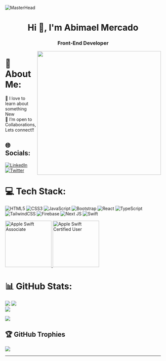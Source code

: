 ![MasterHead]( https://i.pinimg.com/originals/2f/f4/28/2ff428006f3ade5f10beac69372062ab.gif )
<h1 align="center">Hi 👋, I'm Abimael Mercado</h1>
<h3 align="center">Front-End Developer </h3>
<img align="right" width="400"  src="https://bs-uploads.toptal.io/blackfish-uploads/components/blog_post_page/content/cover_image_file/cover_image/687289/retina_1708x683_op-Ten-Front-End-Design-Rules-For-Developers_Luke-Newsletter-d3a7d3e7430ee224cab75104f11342a0.png" />

# 💫 About Me:
🔭 I love to learn about something New <br>
👯 I’m open to Collaborations, Lets connect!!<br>


## 🌐 Socials:
[![LinkedIn](https://img.shields.io/badge/LinkedIn-%230077B5.svg?logo=linkedin&logoColor=white)](https://linkedin.com/in/abimr) [![Twitter](https://img.shields.io/badge/Twitter-%231DA1F2.svg?logo=Twitter&logoColor=white)](https://twitter.com/UnstackID) 

# 💻 Tech Stack:
![HTML5](https://img.shields.io/badge/html5-%23E34F26.svg?style=for-the-badge&logo=html5&logoColor=white) 
![CSS3](https://img.shields.io/badge/css3-%231572B6.svg?style=for-the-badge&logo=css3&logoColor=white) 
![JavaScript](https://img.shields.io/badge/javascript-%23323330.svg?style=for-the-badge&logo=javascript&logoColor=%23F7DF1E)
![Bootstrap](https://img.shields.io/badge/bootstrap-%23563D7C.svg?style=for-the-badge&logo=bootstrap&logoColor=white) 
![React](https://img.shields.io/badge/react-%2320232a.svg?style=for-the-badge&logo=react&logoColor=%2361DAFB) 
![TypeScript](https://img.shields.io/badge/typescript-%23007ACC.svg?style=for-the-badge&logo=typescript&logoColor=white) 
![TailwindCSS](https://img.shields.io/badge/tailwindcss-%2338B2AC.svg?style=for-the-badge&logo=tailwind-css&logoColor=white) 
![Firebase](https://img.shields.io/badge/firebase-%23039BE5.svg?style=for-the-badge&logo=firebase) 
![Next JS](https://img.shields.io/badge/Next-black?style=for-the-badge&logo=next.js&logoColor=white) 
![Swift](https://img.shields.io/badge/swift-F54A2A?style=for-the-badge&logo=swift&logoColor=white) 

<a href="https://www.credly.com/badges/f757a4f0-b625-445b-94ce-c6ea652f4307/public_url">
    <img src="https://images.credly.com/size/680x680/images/d9598c1a-2f59-49b9-b7fc-a764bf23b4d5/image.png" alt="Apple Swift Associate" width="150" height="150">
</a>
<a href="https://www.credly.com/earner/earned/badge/47466e4e-3c04-4f26-9e6f-fe0edbe2ee50">
    <img src="https://images.credly.com/size/680x680/images/9b0ac7af-f7ac-4938-96a4-2d4805bfe23f/image.png" alt="Apple Swift Certified User" width="150" height="150">
         </a>


# 📊 GitHub Stats:
![](https://github-readme-stats.vercel.app/api?username=mercad0&theme=highcontrast&hide_border=false&include_all_commits=false&count_private=true)
![](https://github-readme-stats.vercel.app/api/top-langs/?username=mercad0&theme=highcontrast&hide_border=false&include_all_commits=false&count_private=true&layout=compact)<br/>
![](https://github-readme-streak-stats.herokuapp.com/?user=mercad0&theme=highcontrast&hide_border=false)

[![](https://visitcount.itsvg.in/api?id=mercad0&icon=9&color=3)](https://visitcount.itsvg.in)

## 🏆 GitHub Trophies
![](https://github-profile-trophy.vercel.app/?username=mercad0&theme=darkhub&no-frame=false&no-bg=true&margin-w=4)

---

<!-- Proudly created with GPRM ( https://gprm.itsvg.in ) -->

